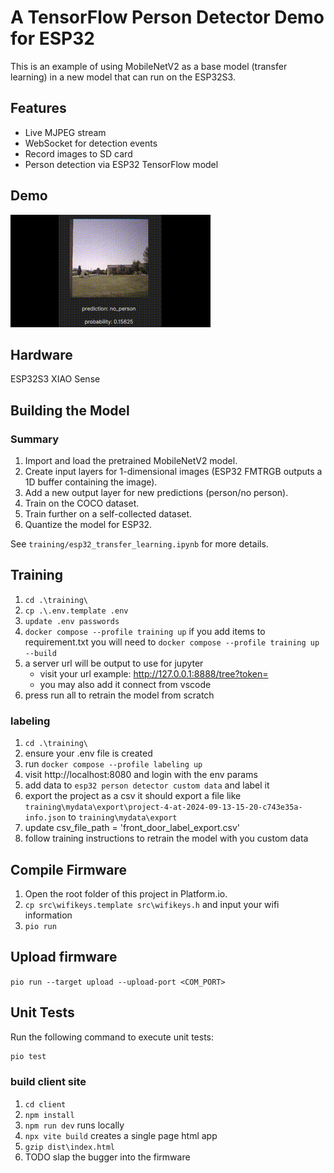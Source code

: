# A TensorFlow Person Detector Demo for ESP32

This is an example of using MobileNetV2 as a base model (transfer learning) in a new model that can run on the ESP32S3.

## Features

- Live MJPEG stream
- WebSocket for detection events
- Record images to SD card
- Person detection via ESP32 TensorFlow model

## Demo

![Person Detector Demo](demo_files/person_detector_demo.gif)

## Hardware

ESP32S3 XIAO Sense

## Building the Model

### Summary

1. Import and load the pretrained MobileNetV2 model.
2. Create input layers for 1-dimensional images (ESP32 FMTRGB outputs a 1D buffer containing the image).
3. Add a new output layer for new predictions (person/no person).
4. Train on the COCO dataset.
5. Train further on a self-collected dataset.
6. Quantize the model for ESP32.

See `training/esp32_transfer_learning.ipynb` for more details.
## Training
 1. `cd .\training\`
 2. `cp .\.env.template .env`
 3. `update .env passwords `
 4. `docker compose --profile training up`
 if you add items to requirement.txt you will need to ``docker compose --profile training up --build``
 5. a server url will be output to use for jupyter
    + visit your url example: http://127.0.0.1:8888/tree?token=<token> 
    + you may also add it connect from vscode  
 6. press run all to retrain the model from scratch
### labeling
 1. `cd .\training\`
 2. ensure your .env file is created
 3. run `docker compose --profile labeling up`
 4. visit http://localhost:8080 and login with the env params
 5. add data to `esp32 person detector custom data` and label it
 6. export the project as a csv it should export a file like `training\mydata\export\project-4-at-2024-09-13-15-20-c743e35a-info.json`
 to `training\mydata\export`
 7. update csv_file_path = 'front_door_label_export.csv'
 8. follow training instructions to retrain the model with you custom data

## Compile Firmware

1. Open the root folder of this project in Platform.io.
2. `cp src\wifikeys.template src\wifikeys.h` and input your wifi information
3. `pio run`

## Upload firmware
`pio run --target upload --upload-port <COM_PORT>`
## Unit Tests

Run the following command to execute unit tests:

```sh
pio test
```
### build client site
1. `cd client`
2. `npm install`
3. `npm run dev` runs locally
4. `npx vite build` creates a single page html app
5. `gzip dist\index.html`
6.  TODO slap the bugger into the firmware